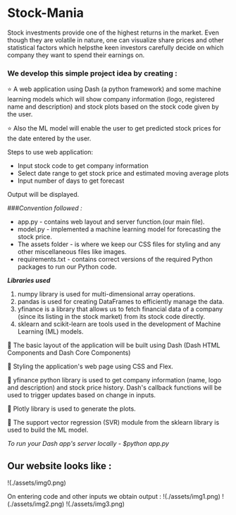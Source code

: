 # Stock-Mania


Stock investments provide one of the highest returns in the market. Even though they are volatile in nature, one can visualize share prices and other statistical factors which helpsthe keen investors carefully decide on which company they want to spend their earnings on.

### We develop this simple project idea by creating :

:star: A web application using Dash (a python framework) and some machine learning models which will show company information (logo, registered name and description) and stock plots based on the stock code given by the user. 

:star: Also the ML model will enable the user to get predicted stock prices for the date entered by the user.


Steps to use web application:

* Input stock code to get company information 
* Select date range to get stock price and estimated moving average plots
* Input number of days to get forecast


Output will be displayed.


###*Convention followed :*

* app.py - contains web layout and server function.(our main file).
* model.py - implemented a machine learning model for forecasting the stock price.
* The assets folder - is where we keep our CSS files for styling and any other miscellaneous files like images.
* requirements.txt - contains correct versions of the required Python packages to run our Python code.

***Libraries used***
1. numpy library is used for multi-dimensional array operations.
2. pandas is used for creating DataFrames to efficiently manage the data.
3. yfinance is a library that allows us to fetch financial data of a company (since its listing in the stock market) from its stock code directly.
4. sklearn and scikit-learn are tools used in the development of Machine Learning (ML) models.


💠 The basic layout of the application will be built using Dash (Dash HTML Components and Dash Core Components)

💠 Styling the application's web page using CSS and Flex.

💠 yfinance python library is used to get company information (name, logo and description) and stock price history. Dash's callback functions will be used to trigger updates based on change in inputs.

💠 Plotly library is used to generate the plots.

💠 The support vector regression (SVR) module from the sklearn library is used to build the ML model.


*To run your Dash app's server locally - $python app.py*


## Our website looks like :
!(./assets/img0.png)

On entering code and other inputs we obtain output :
!(./assets/img1.png)
!(./assets/img2.png)
!(./assets/img3.png)
